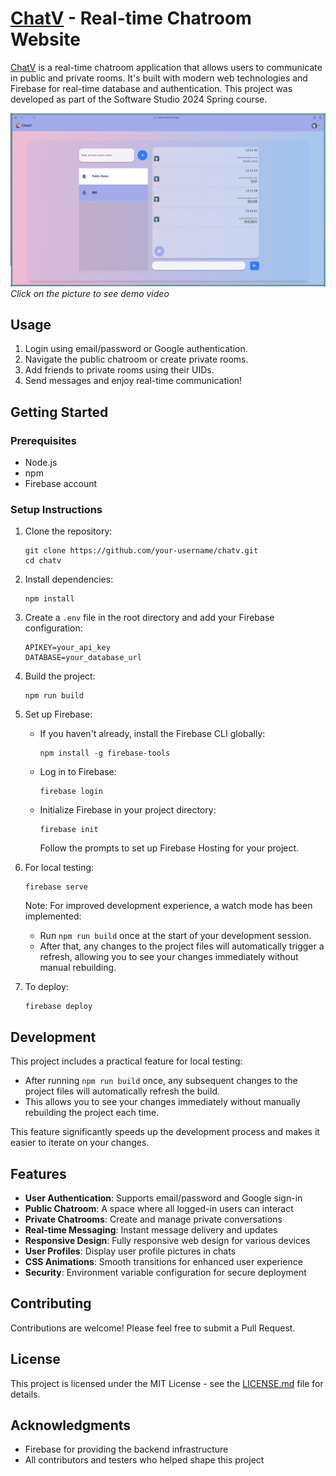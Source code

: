 # [ChatV](https://chatv-vaclis.web.app/) - Real-time Chatroom Website

[ChatV](https://chatv-vaclis.web.app/) is a real-time chatroom application that allows users to communicate in public and private rooms. It's built with modern web technologies and Firebase for real-time database and authentication. This project was developed as part of the Software Studio 2024 Spring course.

[![Demo GIF](https://raw.githubusercontent.com/vaclisinc/chatV/9ec8a4c7bcebd2eee8e3f1c2400ea85cb876d578/preview.jpg)](https://youtu.be/36w4gmY6Cdo)
*Click on the picture to see demo video*


## Usage

1. Login using email/password or Google authentication.
2. Navigate the public chatroom or create private rooms.
3. Add friends to private rooms using their UIDs.
4. Send messages and enjoy real-time communication!

## Getting Started

### Prerequisites

- Node.js
- npm
- Firebase account

### Setup Instructions

1. Clone the repository:
   ```
   git clone https://github.com/your-username/chatv.git
   cd chatv
   ```

2. Install dependencies:
   ```
   npm install
   ```

3. Create a `.env` file in the root directory and add your Firebase configuration:
   ```
   APIKEY=your_api_key
   DATABASE=your_database_url
   ```

4. Build the project:
   ```
   npm run build
   ```

5. Set up Firebase:
   - If you haven't already, install the Firebase CLI globally:
     ```
     npm install -g firebase-tools
     ```
   - Log in to Firebase:
     ```
     firebase login
     ```
   - Initialize Firebase in your project directory:
     ```
     firebase init
     ```
     Follow the prompts to set up Firebase Hosting for your project.

6. For local testing:
   ```
   firebase serve
   ```

   Note: For improved development experience, a watch mode has been implemented:
   - Run `npm run build` once at the start of your development session.
   - After that, any changes to the project files will automatically trigger a refresh, allowing you to see your changes immediately without manual rebuilding.

7. To deploy:
   ```
   firebase deploy
   ```

## Development

This project includes a practical feature for local testing:
- After running `npm run build` once, any subsequent changes to the project files will automatically refresh the build.
- This allows you to see your changes immediately without manually rebuilding the project each time.

This feature significantly speeds up the development process and makes it easier to iterate on your changes.

## Features

- **User Authentication**: Supports email/password and Google sign-in
- **Public Chatroom**: A space where all logged-in users can interact
- **Private Chatrooms**: Create and manage private conversations
- **Real-time Messaging**: Instant message delivery and updates
- **Responsive Design**: Fully responsive web design for various devices
- **User Profiles**: Display user profile pictures in chats
- **CSS Animations**: Smooth transitions for enhanced user experience
- **Security**: Environment variable configuration for secure deployment


## Contributing

Contributions are welcome! Please feel free to submit a Pull Request.

## License

This project is licensed under the MIT License - see the [LICENSE.md](LICENSE.md) file for details.

## Acknowledgments

- Firebase for providing the backend infrastructure
- All contributors and testers who helped shape this project

